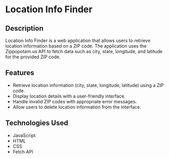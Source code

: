 # Location Info Finder

## Description

Location Info Finder is a web application that allows users to retrieve location information based on a ZIP code. The application uses the Zippopotam.us API to fetch data such as city, state, longitude, and latitude for the provided ZIP code.

## Features

- Retrieve location information (city, state, longitude, latitude) using a ZIP code.
- Display location details with a user-friendly interface.
- Handle invalid ZIP codes with appropriate error messages.
- Allow users to delete location information from the interface.

## Technologies Used

- JavaScript
- HTML
- CSS
- Fetch API
